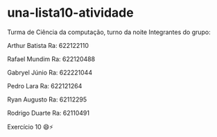 # una-lista10-atividade
Turma de Ciência da computação, turno da noite
Integrantes do grupo:

Arthur Batista Ra: 622122110

Rafael Mundim Ra: 622120488

Gabryel Júnio Ra: 622221044

Pedro Lara Ra: 622121264

Ryan Augusto Ra: 62112295

Rodrigo Duarte Ra: 62110491

Exercício 10 😄⚡
